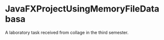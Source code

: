 # JavaFXProjectUsingMemoryFileDatabasa
A laboratory task received from collage in the third semester.
